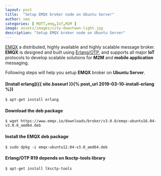 ```yaml
---
layout: post
title:  "Setup EMQX broker node on Ubuntu Server"
author: sma
categories: [ MQTT,emq,IoT,M2M ]
image: assets/images/city-downtown-light.jpg
description: "Setup EMQX broker node on Ubuntu Server"
---
```


[EMQX](https://www.emqx.io/) a distributed, highly available and highly scalable message broker. **EMQX** is designed and built using [Erlang/OTP](https://github.com/erlang/otp), and supports all major **IoT** protocols to develop scalable solutions for **M2M** and **mobile application** messaging.

Following steps will help you setup **EMQX** broker on **Ubuntu Server**.

#### [Install erlang]({{ site.baseurl }}{% post_url 2019-03-10-install-erlang %})

```
$ apt-get install erlang
```

#### Download the deb package

```
$ wget https://www.emqx.io/downloads/broker/v3.0.0/emqx-ubuntu16.04-v3.0.0_amd64.deb
```


#### Install the EMQX deb package

```
$ sudo dpkg -i emqx-ubuntu12.04-v3.0_amd64.deb
```


#### Erlang/OTP R19 depends on lksctp-tools library

```
$ apt-get install lksctp-tools
```